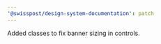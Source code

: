 ```yaml
---
'@swisspost/design-system-documentation': patch
---
```


Added classes to fix banner sizing in controls.
